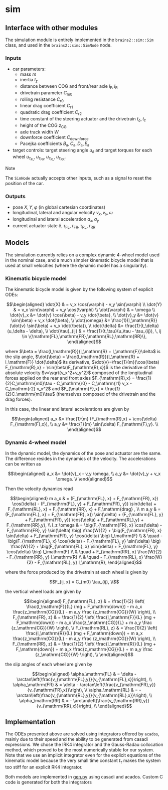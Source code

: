 # sim

## Interface with other modules

The simulation module is entirely implemented in the `brains2::sim::Sim` class, and used in the `brains2::sim::SimNode` node.
### Inputs

- car parameters:
    - mass $m$
    - inertia $I_z$
    - distance between COG and front/rear axle $l_\mathrm{F},l_\mathrm{R}$
    - drivetrain parameter $C_\mathrm{m0}$
    - rolling resistance $C_\mathrm{r0}$
    - linear drag coefficient $C_\mathrm{r1}$
    - quadratic drag coefficient $C_\mathrm{r2}$
    - time constant of the steering actuator and the drivetrain $t_\delta,t_\tau$
    - height of the COG $z_\mathrm{CG}$
    - axle track width $W$
    - downforce coefficient $C_\mathrm{downforce}$
    - Pacejka coefficients $B_\mathrm{a}, C_\mathrm{a}, D_\mathrm{a}, E_\mathrm{a}$
- target controls: target steering angle $u_\delta$ and target torques for each wheel $u_{\tau_\mathrm{FL}}, u_{\tau_\mathrm{FR}}, u_{\tau_\mathrm{RL}}, u_{\tau_\mathrm{RR}}$.

> [!NOTE]
> The `SimNode` actually accepts other inputs, such as a signal to reset the position of the car.

### Outputs

- pose $X,Y,\varphi$ (in global cartesian coordinates)
- longitudinal, lateral and angular velocity $v_x,v_y,\omega$ 
- longitudinal and lateral acceleration $a_x,a_y$ 
- current actuator state $\delta, \tau_\mathrm{FL}, \tau_\mathrm{FR}, \tau_\mathrm{RL}, \tau_\mathrm{RR}$

## Models

The simulation currently relies on a complex dynamic 4-wheel model used in the nominal case, and a much simpler kinematic bicycle model that is used at small velocities (where the dynamic model has a singularity).

### Kinematic bicycle model

The kinematic bicycle model is given by the following system of explicit ODEs:

```math
\begin{aligned}
\dot{X} & = v_x \cos(\varphi) - v_y \sin(\varphi) \\
\dot{Y} & = v_x \sin(\varphi) + v_y \cos(\varphi) \\
\dot{\varphi} & = \omega \\
\dot{v}_x &= \dot{v} \cos(\beta) - v_y \dot{\beta}, \\
\dot{v}_y &= \dot{v} \sin(\beta) + v_x \dot{\beta}, \\
\dot{\omega} &= \frac{1}{l_\mathrm{R}}(\dot{v} \sin(\beta) + v_x \dot{\beta}), \\
\dot{\delta} &= \frac{1}{t_\delta}(u_\delta - \delta), \\
\dot{\tau}_{ij} & = \frac{1}{t_\tau}(u_\tau - \tau_{ij}), \, ij \in \{\mathrm{FL},\mathrm{FR},\mathrm{RL},\mathrm{RR}\},
\end{aligned}
```

where $\beta = \frac{l_\mathrm{R}}{l_\mathrm{R} + l_\mathrm{F}}\delta$ is the slip angle,
$\dot{\beta} = \frac{l_\mathrm{R}}{l_\mathrm{R} + l_\mathrm{F}} \dot{\delta}$ its derivative,
$\dot{v}=\frac{1}{m}(\cos(\beta) F_{\mathrm{R},x} + \sin(\beta)F_{\mathrm{R},x})$ is the
derivative of the absolute velocity $v=\sqrt{v_x^2+v_y^2}$ composed of the longitudinal forces
applied on the rear and front axles $F_{\mathrm{R},x} = \frac{1}{2}C_\mathrm{m0}\tau - C_\mathrm{r0} - C_\mathrm{r1} v_x - C_\mathrm{r2} v_x^2$ and $F_{\mathrm{F},x} = \frac{1}{2}C_\mathrm{m0}\tau$ (themselves composed of the drivetrain and the drag forces).

In this case, the linear and lateral accelerations are given by
```math
\begin{aligned}
a_x &= \frac{1}{m} (F_{\mathrm{R},x} + \cos(\delta) F_{\mathrm{F},x}), \\
a_y &=  \frac{1}{m}  \sin(\delta) F_{\mathrm{F},y}. \\
\end{aligned}
```

### Dynamic 4-wheel model

<!-- The dynamic model is given by the following system of implicit ODEs: -->

In the dynamic model, the dynamics of the pose and actuator are the same. The difference
resides in the dynamics of the velocity. The accelerations can be written as
```math
\begin{aligned} 
a_x &= \dot{v}_x - v_y \omega, \\
a_y &= \dot{v}_y + v_x \omega. \\
\end{aligned}
```
Then the velocity dynamics read
```math
\begin{aligned}
m a_x & = (F_{\mathrm{FL}, x} + F_{\mathrm{FR}, x}) \cos(\delta) - (F_{\mathrm{FL}, y} + F_{\mathrm{FR}, y}) \sin(\delta) + F_{\mathrm{RL}, x} + F_{\mathrm{RR}, x} + F_\mathrm{drag} , \\
m a_y & =  (F_{\mathrm{FL}, x} + F_{\mathrm{FR}, x}) \sin(\delta) + (F_{\mathrm{FL}, y} + F_{\mathrm{FR}, y}) \cos(\delta) + F_{\mathrm{RL},y} + F_{\mathrm{RR},y}, \\ 
I_z \omega & =  \big(F_{\mathrm{FR}, x} \cos(\delta) - F_{\mathrm{FR}, y} \sin(\delta) \big) \frac{W}{2}  
              + \big(F_{\mathrm{FR}, x} \sin(\delta) + F_{\mathrm{FR}, y} \cos(\delta) \big) l_\mathrm{F} \\
           & \quad - \big(F_{\mathrm{FL}, x} \cos(\delta) - F_{\mathrm{FL}, y} \sin(\delta) \big) \frac{W}{2} 
              + \big(F_{\mathrm{FL}, x} \sin(\delta) + F_{\mathrm{FL}, y} \cos(\delta) \big) l_\mathrm{F} \\
           & \quad + F_{\mathrm{RR}, x} \frac{W}{2} - F_{\mathrm{RR}, y} l_\mathrm{R} \\
           & \quad - F_{\mathrm{RL}, x} \frac{W}{2} - F_{\mathrm{RL}, y} l_\mathrm{R},  
\end{aligned}
```
where the force produced by the drivetrain at each wheel is given by
```math
F_{ij, x}  = C_{m0} \tau_{ij}, \\
```
the vertical wheel loads are given by
```math
\begin{aligned}
F_{\mathrm{FL}, z} & = \frac{1}{2} \left(  \frac{l_\mathrm{F}}{L} (mg + F_\mathrm{down}) - m a_x \frac{z_\mathrm{CG}}{L} - m a_y \frac {z_\mathrm{CG}}{W} \right), \\
F_{\mathrm{FR}, z} & = \frac{1}{2} \left(  \frac{l_\mathrm{F}}{L} (mg + F_\mathrm{down}) - m a_x \frac{z_\mathrm{CG}}{L} + m a_y \frac {z_\mathrm{CG}}{W} \right), \\
F_{\mathrm{RL}, z} & = \frac{1}{2} \left(  \frac{l_\mathrm{R}}{L} (mg + F_\mathrm{down}) + m a_x \frac{z_\mathrm{CG}}{L} - m a_y \frac {z_\mathrm{CG}}{W} \right), \\
F_{\mathrm{RR}, z} & = \frac{1}{2} \left(  \frac{l_\mathrm{R}}{L} (mg + F_\mathrm{down}) + m a_x \frac{z_\mathrm{CG}}{L} + m a_y \frac {z_\mathrm{CG}}{W} \right), \\
\end{aligned}
```
the slip angles of each wheel are given by
```math
\begin{aligned}
\alpha_\mathrm{FL} & = \delta - \arctan\left(\frac{v_{\mathrm{FL},y}}{v_{\mathrm{FL},x}}\right), \\ 
\alpha_\mathrm{FR} & = \delta - \arctan\left(\frac{v_{\mathrm{FR},y}}{v_{\mathrm{FR},x}}\right), \\ 
\alpha_\mathrm{RL} & = - \arctan\left(\frac{v_{\mathrm{RL},y}}{v_{\mathrm{RL},x}}\right), \\ 
\alpha_\mathrm{RR} & = - \arctan\left(\frac{v_{\mathrm{RR},y}}{v_{\mathrm{RR},x}}\right), \\ 
\end{aligned}
```

## Implementation

The ODEs presented above are solved using integrators offered by `acados`, mainly due
to their speed and the ability to be generated from casadi expressions.
We chose the IRK4 integrator and the Gauss-Radau collocation method, which proved to be 
the most numerically stable for our system. Note that we use an implicit integrator even
for the explicit equations of the kinematic model because the very small time constant $t_\tau$
makes the system too stiff for an explicit RK4 integrator.

Both models are implemented in [gen.py](gen.py) using casadi and acados. Custom C code is 
generated for both the integrators
